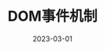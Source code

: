 ---
title: DOM事件机制
icon: markdown
order: 9
date: 2023-03-01
category:
    - Javascript
tag:
    - 事件机制
---